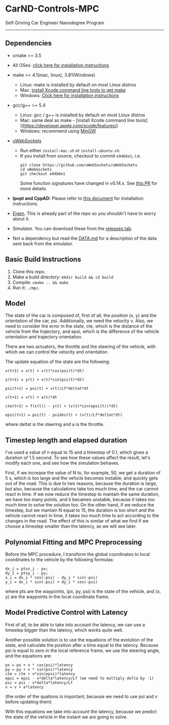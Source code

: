 # CarND-Controls-MPC
Self-Driving Car Engineer Nanodegree Program

---

## Dependencies

* cmake >= 3.5
 * All OSes: [click here for installation instructions](https://cmake.org/install/)
* make >= 4.1(mac, linux), 3.81(Windows)
  * Linux: make is installed by default on most Linux distros
  * Mac: [install Xcode command line tools to get make](https://developer.apple.com/xcode/features/)
  * Windows: [Click here for installation instructions](http://gnuwin32.sourceforge.net/packages/make.htm)
* gcc/g++ >= 5.4
  * Linux: gcc / g++ is installed by default on most Linux distros
  * Mac: same deal as make - [install Xcode command line tools]((https://developer.apple.com/xcode/features/)
  * Windows: recommend using [MinGW](http://www.mingw.org/)
* [uWebSockets](https://github.com/uWebSockets/uWebSockets)
  * Run either `install-mac.sh` or `install-ubuntu.sh`.
  * If you install from source, checkout to commit `e94b6e1`, i.e.
    ```
    git clone https://github.com/uWebSockets/uWebSockets
    cd uWebSockets
    git checkout e94b6e1
    ```
    Some function signatures have changed in v0.14.x. See [this PR](https://github.com/udacity/CarND-MPC-Project/pull/3) for more details.

* **Ipopt and CppAD:** Please refer to [this document](https://github.com/udacity/CarND-MPC-Project/blob/master/install_Ipopt_CppAD.md) for installation instructions.
* [Eigen](http://eigen.tuxfamily.org/index.php?title=Main_Page). This is already part of the repo so you shouldn't have to worry about it.
* Simulator. You can download these from the [releases tab](https://github.com/udacity/self-driving-car-sim/releases).
* Not a dependency but read the [DATA.md](./DATA.md) for a description of the data sent back from the simulator.


## Basic Build Instructions

1. Clone this repo.
2. Make a build directory: `mkdir build && cd build`
3. Compile: `cmake .. && make`
4. Run it: `./mpc`.

## Model

The state of the car is composed of, first of all, the position (x, y) and the orientation of the car, psi. Additionally, we need the velocity v. Also, we need to consider the error in the state, cte, which is the distance of the vehicle from the trajectory, and epsi, which is the difference of the vehicle orientation and trajectory orientation.

There are two actuators, the throttle and the steering of the vehicle, with which we can control the velocity and orientation.

The update equation of the state are the following:

	x(t+1) = x(t) + v(t)*cos(psi(t)*dt)

	y(t+1) = y(t) + v(t)*sin(psi(t)*dt)

	psi(t+1) = psi(t) + v(t)/Lf*deltat*dt

	v(t+1) = v(t) + a(t)*dt

	cte(t+1) = f(x(t)) - y(t) + (v(t)*sin(epsi(t))*dt)

	epsi(t+1) = psi(t) - psides(t) + (v(t)/Lf*deltat*dt)

where deltat is the steering and a is the throttle.

## Timestep length and elapsed duration

I've used a value of n equal to 15 and a timestep of 0.1, which gives a duration of 1.5 second. To see how these values affect the result, let's modify each one, and see how the simulation behaves.

First, if we increase the value of N to, for example, 50, we get a duration of 5 s, which is too large and the vehicle becomes instable, and quickly gets out of the road. This is due to two reasons, because the duration is large, but also, because the calculations take too much time, and the car cannot react in time. If we now reduce the timestep to mantain the same duration, we have too many points, and it becames unstable, because it takes too much time to solve the solution too. On the other hand, if we reduce the timestep, but we mantain N equal to 15, the duration is too short and the vehicle cannot react in time, it takes too much time to act according to the changes in the road. The effect of this is similar of what we find if we choose a timestep smaller than the latency, as we will see later.

## Polynomial Fitting and MPC Preprocessing

Before the MPC procedure, I transform the global coordinates to local coordinates to the vehicle by the following formulas:
	
	dx_i = ptsx_i - px;
    dy_I = ptsy_i - py;
	x_i = dx_i * cos(-psi) - dy_i * sin(-psi)
    y_i = dx_i * sin(-psi) + dy_i * cos(-psi)

where pts are the waypoints, (px, py, psi) is the state of the vehicle, and (x, y) are the waypoints in the local coordinate frame.

## Model Predictive Control with Latency

First of all, to be able to take into account the latency, we can use a timestep bigger than the latency, which works quite well.

Another possible solution is to use the equations of the evolution of the state, and calculate the position after a time equal to the latency. Because psi is equal to zero in the local reference frame, we use the steering angle, and the equations are:

	px = px + v * cos(psi)*latency
	py = py + v * sin(psi)*latency
	cte = cte + v*sin(epsi)*latency
	epsi = epsi - v*delta*latency/Lf (we need to multiply delta by -1)
	psi = psi - v*delta*latency/Lf
	v = v + a*latency

(the order of the quations is important, because we need to use psi and v before updating them)

With this equations we take into account the latency, because we predict the state of the vehicle in the instant we are going to solve.
